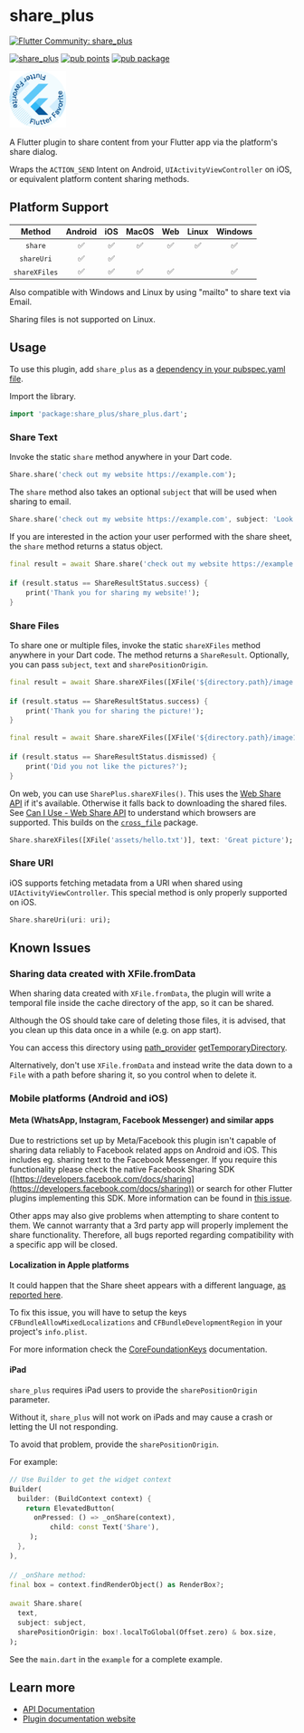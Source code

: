 # share_plus

[![Flutter Community: share_plus](https://fluttercommunity.dev/_github/header/share_plus)](https://github.com/fluttercommunity/community)

[![share_plus](https://github.com/fluttercommunity/plus_plugins/actions/workflows/share_plus.yaml/badge.svg)](https://github.com/fluttercommunity/plus_plugins/actions/workflows/share_plus.yaml)
[![pub points](https://img.shields.io/pub/points/share_plus?color=2E8B57&label=pub%20points)](https://pub.dev/packages/share_plus/score)
[![pub package](https://img.shields.io/pub/v/share_plus.svg)](https://pub.dev/packages/share_plus)

<a href="https://flutter.dev/docs/development/packages-and-plugins/favorites" target="_blank" rel="noreferrer noopener"><img src="../../../website/static/img/flutter-favorite-badge.png" width="100" alt="build"></a>

A Flutter plugin to share content from your Flutter app via the platform's
share dialog.

Wraps the `ACTION_SEND` Intent on Android, `UIActivityViewController`
on iOS, or equivalent platform content sharing methods.

## Platform Support

| Method        | Android | iOS | MacOS | Web | Linux | Windows |
| :-----------: | :-----: | :-: | :---: | :-: | :---: | :----: |
| `share`       |   ✅    | ✅  |  ✅   | ✅  |  ✅   |   ✅   |
| `shareUri`    |   ✅    | ✅  |       |     |       |        |
| `shareXFiles` |   ✅    | ✅  |  ✅   | ✅  |       |   ✅   |

Also compatible with Windows and Linux by using "mailto" to share text via Email.

Sharing files is not supported on Linux.

## Usage

To use this plugin, add `share_plus` as a [dependency in your pubspec.yaml file](https://plus.fluttercommunity.dev/docs/overview).

Import the library.

```dart
import 'package:share_plus/share_plus.dart';
```

### Share Text

Invoke the static `share` method anywhere in your Dart code.

```dart
Share.share('check out my website https://example.com');
```

The `share` method also takes an optional `subject` that will be used when
sharing to email.

```dart
Share.share('check out my website https://example.com', subject: 'Look what I made!');
```

If you are interested in the action your user performed with the share sheet, the `share` method returns a status object.

```dart
final result = await Share.share('check out my website https://example.com');

if (result.status == ShareResultStatus.success) {
    print('Thank you for sharing my website!');
}
```

### Share Files

To share one or multiple files, invoke the static `shareXFiles` method anywhere in your Dart code. The method returns a `ShareResult`. Optionally, you can pass `subject`, `text` and `sharePositionOrigin`.

```dart
final result = await Share.shareXFiles([XFile('${directory.path}/image.jpg')], text: 'Great picture');

if (result.status == ShareResultStatus.success) {
    print('Thank you for sharing the picture!');
}
```

```dart
final result = await Share.shareXFiles([XFile('${directory.path}/image1.jpg'), XFile('${directory.path}/image2.jpg')]);

if (result.status == ShareResultStatus.dismissed) {
    print('Did you not like the pictures?');
}
```

On web, you can use `SharePlus.shareXFiles()`. This uses the [Web Share API](https://web.dev/web-share/)
if it's available. Otherwise it falls back to downloading the shared files.
See [Can I Use - Web Share API](https://caniuse.com/web-share) to understand
which browsers are supported. This builds on the [`cross_file`](https://pub.dev/packages/cross_file)
package.


```dart
Share.shareXFiles([XFile('assets/hello.txt')], text: 'Great picture');
```

### Share URI

iOS supports fetching metadata from a URI when shared using `UIActivityViewController`.
This special method is only properly supported on iOS.

```dart
Share.shareUri(uri: uri);
```

## Known Issues

### Sharing data created with XFile.fromData

When sharing data created with `XFile.fromData`, the plugin will write a temporal file inside the cache directory of the app, so it can be shared.

Although the OS should take care of deleting those files, it is advised, that you clean up this data once in a while (e.g. on app start).

You can access this directory using [path_provider](https://pub.dev/packages/path_provider) [getTemporaryDirectory](https://pub.dev/documentation/path_provider/latest/path_provider/getTemporaryDirectory.html).

Alternatively, don't use `XFile.fromData` and instead write the data down to a `File` with a path before sharing it, so you control when to delete it.

### Mobile platforms (Android and iOS)

#### Meta (WhatsApp, Instagram, Facebook Messenger) and similar apps

Due to restrictions set up by Meta/Facebook this plugin isn't capable of sharing data reliably to Facebook related apps on Android and iOS. This includes eg. sharing text to the Facebook Messenger. If you require this functionality please check the native Facebook Sharing SDK ([https://developers.facebook.com/docs/sharing](https://developers.facebook.com/docs/sharing)) or search for other Flutter plugins implementing this SDK. More information can be found in [this issue](https://github.com/fluttercommunity/plus_plugins/issues/413).

Other apps may also give problems when attempting to share content to them.
We cannot warranty that a 3rd party app will properly implement the share functionality.
Therefore, all bugs reported regarding compatibility with a specific app will be closed.

#### Localization in Apple platforms

It could happen that the Share sheet appears with a different language, [as reported here](https://github.com/fluttercommunity/plus_plugins/issues/2696).

To fix this issue, you will have to setup the keys `CFBundleAllowMixedLocalizations` and `CFBundleDevelopmentRegion` in your project's `info.plist`.

For more information check the [CoreFoundationKeys](https://developer.apple.com/library/archive/documentation/General/Reference/InfoPlistKeyReference/Articles/CoreFoundationKeys.html) documentation.

#### iPad

`share_plus` requires iPad users to provide the `sharePositionOrigin` parameter.

Without it, `share_plus` will not work on iPads and may cause a crash or
letting the UI not responding.

To avoid that problem, provide the `sharePositionOrigin`.

For example:

```dart
// Use Builder to get the widget context
Builder(
  builder: (BuildContext context) {
    return ElevatedButton(
      onPressed: () => _onShare(context),
          child: const Text('Share'),
     );
  },
),

// _onShare method:
final box = context.findRenderObject() as RenderBox?;

await Share.share(
  text,
  subject: subject,
  sharePositionOrigin: box!.localToGlobal(Offset.zero) & box.size,
);
```

See the `main.dart` in the `example` for a complete example.

## Learn more

- [API Documentation](https://pub.dev/documentation/share_plus/latest/share_plus/share_plus-library.html)
- [Plugin documentation website](https://plus.fluttercommunity.dev/docs/share_plus/overview)
